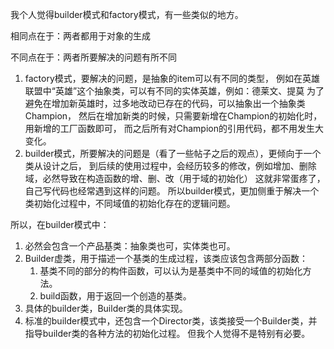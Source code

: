 我个人觉得builder模式和factory模式，有一些类似的地方。

相同点在于：两者都用于对象的生成

不同点在于：两者所要解决的问题有所不同

1. factory模式，要解决的问题，是抽象的item可以有不同的类型，
例如在英雄联盟中“英雄”这个抽象类，可以有不同的实体英雄，例如：德莱文、提莫
为了避免在增加新英雄时，过多地改动已存在的代码，可以抽象出一个抽象类Champion，
然后在增加新类的时候，只需要新增在Champion的初始化时，用新增的工厂函数即可，
而之后所有对Champion的引用代码，都不用发生大变化。
2. builder模式，所要解决的问题是（看了一些帖子之后的观点），更倾向于一个类从设计之后，
到后续的使用过程中，会经历较多的修改，例如增加、删除域，必然导致在构造函数的增、删、改（用于域的初始化）
这就非常蛋疼了，自己写代码也经常遇到这样的问题。
所以builder模式，更加侧重于解决一个类初始化过程中，不同域值的初始化存在的逻辑问题。

所以，在builder模式中：
1. 必然会包含一个产品基类：抽象类也可，实体类也可。
2. Builder虚类，用于描述一个基类的生成过程，该类应该包含两部分函数：
    1. 基类不同的部分的构件函数，可以认为是基类中不同的域值的初始化方法。
    2. build函数，用于返回一个创造的基类。
3. 具体的builder类，Builder类的具体实现。
4. 标准的builder模式中，还包含一个Director类，该类接受一个Builder类，并指导builder类的各种方法的初始化过程。
    但我个人觉得不是特别有必要。
